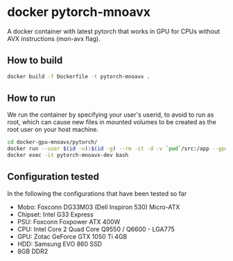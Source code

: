 # docker pytorch-mnoavx
A docker container with latest pytorch that works in GPU for CPUs without AVX instructions (mon-avx flag).

## How to build
```bash
docker build -f Dockerfile -t pytorch-mnoavx .
```

## How to run
We run the container by specifying your user's userid, to avoid to run as root, which can cause new files in
mounted volumes to be created as the root user on your host machine.

```bash
cd docker-gpu-mnoavx/pytorch/
docker run --user $(id -u):$(id -g) --rm -it -d -v `pwd`/src:/app --gpus all --name pytorch-mnoavx-dev pytorch-mnoavx
docker exec -it pytorch-mnoavx-dev bash
```

## Configuration tested
In the following the configurations that have been tested so far

- Mobo: Foxconn DG33M03 (Dell Inspiron 530) Micro-ATX
- Chipset: Intel G33 Express
- PSU: Foxconn Foxpower ATX 400W
- CPU: Intel Core 2 Quad Core Q9550 / Q6600 - LGA775
- GPU: Zotac GeForce GTX 1050 Ti 4GB
- HDD: Samsung EVO 860 SSD
- 8GB DDR2